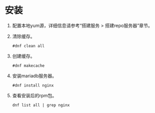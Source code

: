# 安装<a name="ZH-CN_TOPIC_0230790873"></a>

1.  配置本地yum源，详细信息请参考“搭建服务 \> 搭建repo服务器”章节。
2.  清除缓存。

    ```
    #dnf clean all
    ```

3.  创建缓存。

    ```
    #dnf makecache
    ```

4.  安装mariadb服务器。

    ```
    #dnf install nginx
    ```

5.  查看安装后的rpm包。

    ```
    dnf list all | grep nginx
    ```



